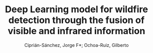 ---
paperId: 5
author: Ciprián-Sánchez, Jorge F*; Ochoa-Ruiz, Gilberto
publicationauthor: Ciprián-Sánchez, J. F. et al.
title: Deep Learning model for wildfire detection through the fusion of visible and infrared information
pdf: Ciprian-Sanchez_short_5.pdf
poster: Ciprian-Sanchez_short_5.png
alt: --
type: Poster
topic: Deep Learning
link: https://research.latinxinai.org/papers/neurips/2020/pdf/Ciprian-Sanchez_short_5.pdf
conference: neurips
year: 2020
tags: neurips-2020
location: Virtual
---